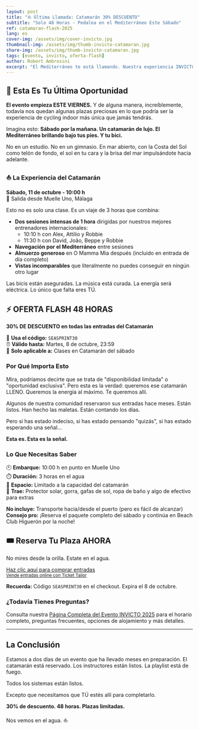 ```yaml
---
layout: post
title: "⛵ Última Llamada: Catamarán 30% DESCUENTO"
subtitle: "Solo 48 Horas - Pedalea en el Mediterráneo Este Sábado"
ref: catamaran-flash-2025
lang: es
cover-img: /assets/img/cover-invicto.jpg
thumbnail-img: /assets/img/thumb-invicto-catamaran.jpg
share-img: /assets/img/thumb-invicto-catamaran.jpg
tags: [evento, invicto, oferta-flash]
author: Robert Ambrosini
excerpt: "El Mediterráneo te está llamando. Nuestra experiencia INVICTO más exclusiva aún tiene plazas limitadas - y durante las próximas 48 horas, con 30% de descuento."
---
```


## 🚨 Esta Es Tu Última Oportunidad

**El evento empieza ESTE VIERNES.** Y de alguna manera, increíblemente, todavía nos quedan algunas plazas preciosas en lo que podría ser la experiencia de cycling indoor más única que jamás tendrás.

Imagina esto: **Sábado por la mañana. Un catamarán de lujo. El Mediterráneo brillando bajo tus pies. Y tu bici.**

No en un estudio. No en un gimnasio. En mar abierto, con la Costa del Sol como telón de fondo, el sol en tu cara y la brisa del mar impulsándote hacia adelante.

### ⛵ La Experiencia del Catamarán

**Sábado, 11 de octubre - 10:00 h**  
📍 Salida desde Muelle Uno, Málaga

Esto no es solo una clase. Es un viaje de 3 horas que combina:

- **Dos sesiones intensas de 1 hora** dirigidas por nuestros mejores entrenadores internacionales:
  - 10:10 h con Alex, Attilio y Robbie
  - 11:30 h con David, João, Beppe y Robbie
- **Navegación por el Mediterráneo** entre sesiones
- **Almuerzo generoso** en O Mamma Mia después (incluido en entrada de día completo)
- **Vistas incomparables** que literalmente no puedes conseguir en ningún otro lugar

Las bicis están aseguradas. La música está curada. La energía será eléctrica. Lo único que falta eres TÚ.

## ⚡ OFERTA FLASH 48 HORAS

**30% DE DESCUENTO en todas las entradas del Catamarán**

🎫 **Usa el código:** `SEASPRINT30`  
⏰ **Válido hasta:** Martes, 8 de octubre, 23:59  
🎯 **Solo aplicable a:** Clases en Catamarán del sábado

### Por Qué Importa Esto

Mira, podríamos decirte que se trata de "disponibilidad limitada" o "oportunidad exclusiva". Pero esta es la verdad: queremos ese catamarán LLENO. Queremos la energía al máximo. Te queremos allí.

Algunos de nuestra comunidad reservaron sus entradas hace meses. Están listos. Han hecho las maletas. Están contando los días.

Pero si has estado indeciso, si has estado pensando "quizás", si has estado esperando una señal...

**Esta es. Esta es la señal.**

### Lo Que Necesitas Saber

🕙 **Embarque:** 10:00 h en punto en Muelle Uno  
⏱️ **Duración:** 3 horas en el agua  
👥 **Espacio:** Limitado a la capacidad del catamarán  
🎒 **Trae:** Protector solar, gorra, gafas de sol, ropa de baño y algo de efectivo para extras

**No incluye:** Transporte hacia/desde el puerto (pero es fácil de alcanzar)  
**Consejo pro:** ¡Reserva el paquete completo del sábado y continúa en Beach Club Higuerón por la noche!

## 🎟️ Reserva Tu Plaza AHORA

No mires desde la orilla. Estate en el agua.

<!-- Ticket Tailor: All events -->
<div class="tt-widget"><div class="tt-widget-fallback"><p><a href="https://www.tickettailor.com/all-tickets/sporti/?ref=website_widget&show_search_filter=true&show_date_filter=true&show_sort=true" target="_blank">Haz clic aquí para comprar entradas</a><br /><small><a href="https://www.tickettailor.com?rf=wdg_252091" class="tt-widget-powered">Vende entradas online con Ticket Tailor</a></small></p></div><script src="https://cdn.tickettailor.com/js/widgets/min/widget.js" data-url="https://www.tickettailor.com/all-tickets/sporti/?ref=website_widget&show_search_filter=true&show_date_filter=true&show_sort=true" data-type="inline" data-inline-minimal="false" data-inline-show-logo="false" data-inline-bg-fill="true" data-inline-inherit-ref-from-url-param="" data-inline-ref="website_widget"></script></div>

**Recuerda:** Código `SEASPRINT30` en el checkout. Expira el 8 de octubre.

### ¿Todavía Tienes Preguntas?

Consulta nuestra [Página Completa del Evento INVICTO 2025](/es/p/eventos/invicto-2025) para el horario completo, preguntas frecuentes, opciones de alojamiento y más detalles.

---

## La Conclusión

Estamos a dos días de un evento que ha llevado meses en preparación. El catamarán está reservado. Los instructores están listos. La playlist está de fuego.

Todos los sistemas están listos.

Excepto que necesitamos que TÚ estés allí para completarlo.

**30% de descuento. 48 horas. Plazas limitadas.**

Nos vemos en el agua. ⛵
